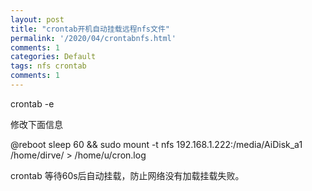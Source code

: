 ```yaml
---
layout: post
title: "crontab开机自动挂载远程nfs文件"
permalink: '/2020/04/crontabnfs.html'
comments: 1
categories: Default
tags: nfs crontab
comments: 1
---
```

crontab -e  

<div>修改下面信息</div>

  
@reboot sleep 60 &amp;&amp; sudo mount -t nfs 192.168.1.222:/media/AiDisk_a1 /home/dirve/ &gt; /home/u/cron.log  
  
crontab 等待60s后自动挂载，防止网络没有加载挂载失败。